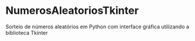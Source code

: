 # NumerosAleatoriosTkinter
Sorteio de números aleatórios em Python com interface gráfica utilizando a biblioteca Tkinter
